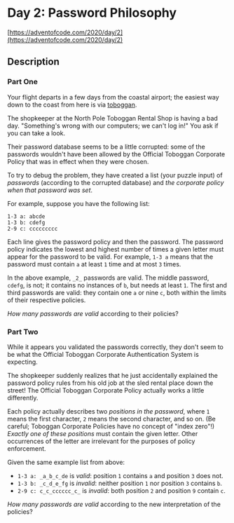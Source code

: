 # Day 2: Password Philosophy

[https://adventofcode.com/2020/day/2](https://adventofcode.com/2020/day/2)

## Description

### Part One

Your flight departs in a few days from the coastal airport; the easiest way down to the coast from here is
via [toboggan](https://en.wikipedia.org/wiki/Toboggan).

The shopkeeper at the North Pole Toboggan Rental Shop is having a bad day. "Something's wrong with our computers; we
can't log in!" You ask if you can take a look.

Their password database seems to be a little corrupted: some of the passwords wouldn't have been allowed by
the <span title="To ensure your safety, your password must be the following string...">Official Toboggan Corporate
Policy</span> that was in effect when they were chosen.

To try to debug the problem, they have created a list (your puzzle input) of _passwords_ (according to the corrupted
database) and _the corporate policy when that password was set_.

For example, suppose you have the following list:

    1-3 a: abcde
    1-3 b: cdefg
    2-9 c: ccccccccc

Each line gives the password policy and then the password. The password policy indicates the lowest and highest number
of times a given letter must appear for the password to be valid. For example, `1-3 a` means that the password must
contain `a` at least `1` time and at most `3` times.

In the above example, `_2_` passwords are valid. The middle password, `cdefg`, is not; it contains no instances of `b`,
but needs at least `1`. The first and third passwords are valid: they contain one `a` or nine `c`, both within the
limits of their respective policies.

_How many passwords are valid_ according to their policies?

### Part Two

While it appears you validated the passwords correctly, they don't seem to be what the Official Toboggan Corporate
Authentication System is expecting.

The shopkeeper suddenly realizes that he just accidentally explained the password policy rules from his old job at the
sled rental place down the street! The Official Toboggan Corporate Policy actually works a little differently.

Each policy actually describes two _positions in the password_, where `1` means the first character, `2` means the
second character, and so on. (Be careful; Toboggan Corporate Policies have no concept of "index zero"!) _Exactly one of
these positions_ must contain the given letter. Other occurrences of the letter are irrelevant for the purposes of
policy enforcement.

Given the same example list from above:

* `1-3 a: _a_b_c_de` is _valid_: position `1` contains `a` and position `3` does not.
* `1-3 b: _c_d_e_fg` is _invalid_: neither position `1` nor position `3` contains `b`.
* `2-9 c: c_c_cccccc_c_` is _invalid_: both position `2` and position `9` contain `c`.

_How many passwords are valid_ according to the new interpretation of the policies?
